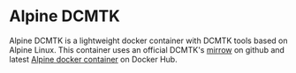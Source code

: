 # Alpine DCMTK #

Alpine DCMTK is a lightweight docker container with DCMTK tools based on Alpine Linux.
This container uses an official DCMTK's [mirrow](https://github.com/DCMTK/dcmtk) on github and latest [Alpine docker container](https://hub.docker.com/_/alpine) on Docker Hub.